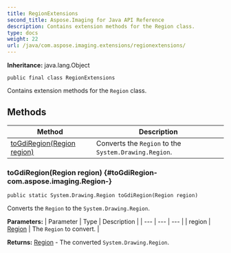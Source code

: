 ```yaml
---
title: RegionExtensions
second_title: Aspose.Imaging for Java API Reference
description: Contains extension methods for the Region class.
type: docs
weight: 22
url: /java/com.aspose.imaging.extensions/regionextensions/
---
```

**Inheritance:**
java.lang.Object
```
public final class RegionExtensions
```

Contains extension methods for the `Region` class.
## Methods

| Method | Description |
| --- | --- |
| [toGdiRegion(Region region)](#toGdiRegion-com.aspose.imaging.Region-) | Converts the `Region` to the `System.Drawing.Region`. |
### toGdiRegion(Region region) {#toGdiRegion-com.aspose.imaging.Region-}
```
public static System.Drawing.Region toGdiRegion(Region region)
```


Converts the `Region` to the `System.Drawing.Region`.

**Parameters:**
| Parameter | Type | Description |
| --- | --- | --- |
| region | [Region](../../com.aspose.imaging/region) | The `Region` to convert. |

**Returns:**
[Region](../../com.aspose.ms.system.drawing/region) - The converted `System.Drawing.Region`.
